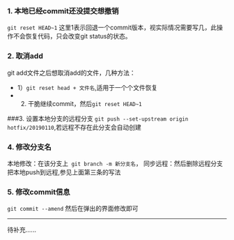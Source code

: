 ### 1. 本地已经commit还没提交想撤销
  ```git reset HEAD~1```  这里1表示回退一个commit版本，视实际情况需要写几，此操作不会恢复代码，只会改变git status的状态。

### 2. 取消add
git add文件之后想取消add的文件，几种方法：
- 1）```git reset head + 文件名```,适用于一个个文件恢复
- 2) 干脆继续commit，然后```git reset HEAD~1```

###3. 设置本地分支的远程分支
```git push --set-upstream origin hotfix/20190110```,若远程不存在此分支会自动创建

### 4. 修改分支名
本地修改：在该分支上``` git branch -m 新分支名```，
同步远程：然后删除远程分支 把本地push到远程,参见上面第三条的写法

### 5. 修改commit信息
```git commit --amend``` 然后在弹出的界面修改即可

***
待补充......
